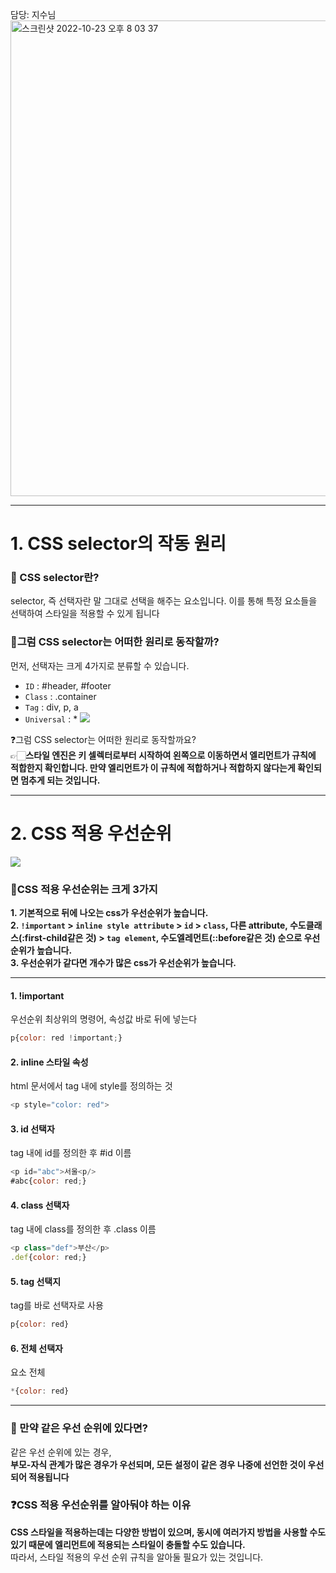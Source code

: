 담당: 지수님
<img width="761" alt="스크린샷 2022-10-23 오후 8 03 37" src="https://user-images.githubusercontent.com/102123710/197388579-d0b49c15-137d-4c56-8722-6114de2438b6.png">

---

# 1. CSS selector의 작동 원리
### 🔎 CSS selector란?
selector, 즉 선택자란 말 그대로 선택을 해주는 요소입니다. 이를 통해 특정 요소들을 선택하여 스타일을 적용할 수 있게 됩니다 
### 📍그럼 CSS selector는 어떠한 원리로 동작할까?
먼저, 선택자는 크게 4가지로 분류할 수 있습니다. 

* `ID` : #header, #footer
* `Class` : .container
* `Tag` : div, p, a
* `Universal` : *
![](https://velog.velcdn.com/images/fejigu/post/31957534-7140-4692-824c-d8d6fa137709/image.png)

❓그럼 CSS selector는 어떠한 원리로 동작할까요?<br>
👉🏻**스타일 엔진은 키 셀렉터로부터 시작하여 왼쪽으로 이동하면서 엘리먼트가 규칙에 적합한지 확인합니다. 만약 엘리먼트가 이 규칙에 적합하거나 적합하지 않다는게 확인되면 멈추게 되는 것입니다.**

---

# 2. CSS 적용 우선순위
![](https://images.velog.io/images/khsfun0312/post/1dd50153-6f75-4173-9aa9-bd6b7e0a2072/image.png)

### 📍CSS 적용 우선순위는 크게 3가지
**1. 기본적으로 뒤에 나오는 css가 우선순위가 높습니다.<br>
2. `!important` > `inline style attribute` > `id` > `class`, 다른 attribute, 수도클래스(:first-child같은 것) > `tag element`, 수도엘레먼트(::before같은 것) 순으로 우선순위가 높습니다.<br>
3. 우선순위가 같다면 개수가 많은 css가 우선순위가 높습니다.**

---

#### 1. !important
우선순위 최상위의 명령어, 속성값 바로 뒤에 넣는다
```javascript
p{color: red !important;}
```
#### 2. inline 스타일 속성
html 문서에서 tag 내에 style를 정의하는 것
```javascript
<p style="color: red">
```
#### 3. id 선택자
tag 내에 id를 정의한 후 #id 이름
```javascript
<p id="abc">서울<p/>
#abc{color: red;}
```
#### 4. class 선택자
tag 내에 class를 정의한 후 .class 이름
```javascript
<p class="def">부산</p>
.def{color: red;}
```
#### 5. tag 선택지
tag를 바로 선택자로 사용
```javascript
p{color: red}
```
#### 6. 전체 선택자
요소 전체
```javascript
*{color: red}
```

---

### 🔎 만약 같은 우선 순위에 있다면?
같은 우선 순위에 있는 경우, <br>
**부모-자식 관계가 많은 경우가 우선되며, 모든 설정이 같은 경우 나중에 선언한 것이 우선되어 적용됩니다**

### ❓CSS 적용 우선순위를 알아둬야 하는 이유
**CSS 스타일을 적용하는데는 다양한 방법이 있으며, 동시에 여러가지 방법을 사용할 수도 있기 때문에 엘리먼트에 적용되는 스타일이 충돌할 수도 있습니다.**<br>
따라서, 스타일 적용의 우선 순위 규칙을 알아둘 필요가 있는 것입니다.
